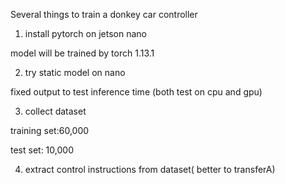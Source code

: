 


Several things to train a donkey car controller
1. install pytorch on jetson nano

model will be trained by torch  1.13.1

2. try static model on nano 

fixed output to test inference time (both test on cpu and gpu)


3. collect dataset

training set:60,000

test set: 10,000

4. extract control instructions from dataset( better to transferA)
